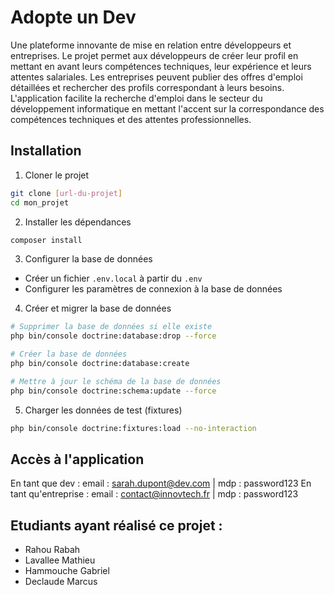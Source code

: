# Adopte un Dev

Une plateforme innovante de mise en relation entre développeurs et entreprises. Le projet permet aux développeurs de créer leur profil en mettant en avant leurs compétences techniques, leur expérience et leurs attentes salariales. Les entreprises peuvent publier des offres d'emploi détaillées et rechercher des profils correspondant à leurs besoins. L'application facilite la recherche d'emploi dans le secteur du développement informatique en mettant l'accent sur la correspondance des compétences techniques et des attentes professionnelles.

## Installation

1. Cloner le projet
```bash
git clone [url-du-projet]
cd mon_projet
```

2. Installer les dépendances
```bash
composer install
```

3. Configurer la base de données
- Créer un fichier `.env.local` à partir du `.env`
- Configurer les paramètres de connexion à la base de données

4. Créer et migrer la base de données
```bash
# Supprimer la base de données si elle existe
php bin/console doctrine:database:drop --force

# Créer la base de données
php bin/console doctrine:database:create

# Mettre à jour le schéma de la base de données
php bin/console doctrine:schema:update --force
```


5. Charger les données de test (fixtures)
```bash
php bin/console doctrine:fixtures:load --no-interaction
```

## Accès à l'application
En tant que dev : email : sarah.dupont@dev.com | mdp : password123
En tant qu'entreprise : email : contact@innovtech.fr | mdp : password123

## Etudiants ayant réalisé ce projet : 
- Rahou Rabah
- Lavallee Mathieu
- Hammouche Gabriel
- Declaude Marcus